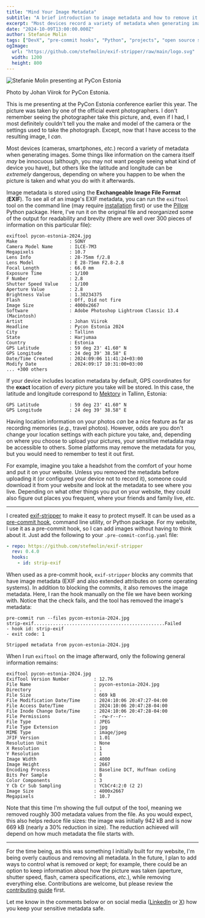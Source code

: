 ```yaml
---
title: "Mind Your Image Metadata"
subtitle: "A brief introduction to image metadata and how to remove it with exif-stripper."
excerpt: "Most devices record a variety of metadata when generating images. While some of that information *may* be innocuous, you could end up exposing the GPS coordinates to your home if you aren't careful. In this article, I provide a brief introduction to image metadata, and then show you how to remove it with `exif-stripper`."
date: "2024-10-09T13:00:00.000Z"
author: Stefanie Molin
tags: ["DevX", "pre-commit hooks", "Python", "projects", "open source software"]
ogImage:
  url: "https://github.com/stefmolin/exif-stripper/raw/main/logo.svg"
  width: 1200
  height: 800
---
```


![Stefanie Molin presenting at PyCon Estonia](/assets/events/conferences/pycon-estonia-2024.jpg)

<figcaption>

Photo by Johan Viirok for PyCon Estonia.

</figcaption>

This is me presenting at the PyCon Estonia conference earlier this year. The picture was taken by one of the official event photographers. I don't remember seeing the photographer take this picture, and, even if I had, I most definitely couldn't tell you the make and model of the camera or the settings used to take the photograph. Except, now that I have access to the resulting image, I *can*.

Most devices (cameras, smartphones, *etc.*) record a variety of metadata when generating images. Some things like information on the camera itself *may* be innocuous (although, you may not want people seeing what kind of device you have), but others like the latitude and longitude can be *extremely* dangerous, depending on where you happen to be when the picture is taken and what you do with it afterwards.

Image metadata is stored using the **Exchangeable Image File Format** (**EXIF**). To see all of an image's EXIF metadata, you can run the `exiftool` tool on the command line (may require [installation](https://exiftool.org/install.html) first) or use the [Pillow](https://pillow.readthedocs.io/en/stable/index.html) Python package. Here, I've run it on the original file and reorganized some of the output for readability and brevity (there are well over 300 pieces of information on this particular file):

```shell[class="command-line"][data-prompt="$"][data-output="2-25"]
exiftool pycon-estonia-2024.jpg
Make                   : SONY
Camera Model Name      : ILCE-7M3
Megapixels             : 10.7
Lens Info              : 28-75mm f/2.8
Lens Model             : E 28-75mm F2.8-2.8
Focal Length           : 66.0 mm
Exposure Time          : 1/100
F Number               : 2.8
Shutter Speed Value    : 1/100
Aperture Value         : 2.8
Brightness Value       : 1.30234375
Flash                  : Off, Did not fire
Image Size             : 4000x2667
Software               : Adobe Photoshop Lightroom Classic 13.4 (Macintosh)
Artist                 : Johan Viirok
Headline               : Pycon Estonia 2024
City                   : Tallinn
State                  : Harjumaa
Country                : Estonia
GPS Latitude           : 59 deg 23' 41.60" N
GPS Longitude          : 24 deg 39' 38.58" E
Date/Time Created      : 2024:09:06 11:41:24+03:00
Modify Date            : 2024:09:17 10:31:00+03:00
... +300 others
```

If your device includes location metadata by default, GPS coordinates for the **exact** location of *every* picture you take will be stored. In this case, the latitude and longitude correspond to [Mektory](https://maps.app.goo.gl/4K7xdyFrB5fDm7AT6) in Tallinn, Estonia:

```shell[class="command-line"][data-output="1-2"]
GPS Latitude           : 59 deg 23' 41.60" N
GPS Longitude          : 24 deg 39' 38.58" E
```

Having location information on your photos *can* be a nice feature as far as recording memories (*e.g.*, travel photos). However, odds are you don't change your location settings with each picture you take, and, depending on where you choose to upload your pictures, your sensitive metadata may be accessible to others. Some platforms may remove the metadata for you, but you would need to remember to test it out first.

For example, imagine you take a headshot from the comfort of your home and put it on your website. Unless you removed the metadata before uploading it (or configured your device not to record it), someone could download it from your website and look at the metadata to see where you live. Depending on what other things you put on your website, they could also figure out places you frequent, where your friends and family live, *etc.*

---

I created [exif-stripper](https://github.com/stefmolin/exif-stripper) to make it easy to protect myself. It can be used as a [pre-commit hook](/articles/devx/pre-commit/setup-guide/), command line utility, or Python package. For my website, I use it as a pre-commit hook, so I can add images without having to think about it. Just add the following to your `.pre-commit-config.yaml` file:

```yaml
- repo: https://github.com/stefmolin/exif-stripper
  rev: 0.4.0
  hooks:
    - id: strip-exif
```

When used as a pre-commit hook, `exif-stripper` blocks any commits that have image metadata (EXIF and also extended attributes on some operating systems). In addition to blocking the commits, it also removes the image metadata. Here, I ran the hook manually on the file we have been working with. Notice that the check fails, and the tool has removed the image's metadata:

```shell[class="command-line"][data-prompt="$"][data-output="2-6"]
pre-commit run --files pycon-estonia-2024.jpg
strip-exif................................................Failed
- hook id: strip-exif
- exit code: 1

Stripped metadata from pycon-estonia-2024.jpg
```

When I run `exiftool` on the image afterward, only the following general information remains:

```shell[class="command-line"][data-prompt="$"][data-output="2-24"]
exiftool pycon-estonia-2024.jpg
ExifTool Version Number         : 12.76
File Name                       : pycon-estonia-2024.jpg
Directory                       : .
File Size                       : 669 kB
File Modification Date/Time     : 2024:10:06 20:47:27-04:00
File Access Date/Time           : 2024:10:06 20:47:28-04:00
File Inode Change Date/Time     : 2024:10:06 20:47:28-04:00
File Permissions                : -rw-r--r--
File Type                       : JPEG
File Type Extension             : jpg
MIME Type                       : image/jpeg
JFIF Version                    : 1.01
Resolution Unit                 : None
X Resolution                    : 1
Y Resolution                    : 1
Image Width                     : 4000
Image Height                    : 2667
Encoding Process                : Baseline DCT, Huffman coding
Bits Per Sample                 : 8
Color Components                : 3
Y Cb Cr Sub Sampling            : YCbCr4:2:0 (2 2)
Image Size                      : 4000x2667
Megapixels                      : 10.7
```

Note that this time I'm showing the full output of the tool, meaning we removed roughly 300 metadata values from the file. As you would expect, this also helps reduce file sizes: the image was initially 942 kB and is now 669 kB (nearly a 30% reduction in size). The reduction achieved will depend on how much metadata the file starts with.

---

For the time being, as this was something I initially built for my website, I'm being overly cautious and removing all metadata. In the future, I plan to add ways to control what is removed or kept; for example, there could be an option to keep information about how the picture was taken (aperture, shutter speed, flash, camera specifications, *etc.*), while removing everything else. Contributions are welcome, but please review the [contributing guide](https://github.com/stefmolin/exif-stripper/blob/main/CONTRIBUTING.md) first.

Let me know in the comments below or on social media ([LinkedIn](https://www.linkedin.com/in/stefanie-molin/) or [X](https://twitter.com/StefanieMolin)) how you keep your sensitive metadata safe.
